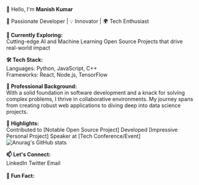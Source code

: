 👋 Hello, I'm <b>Manish Kumar</b>

🚀 Passionate Developer | 💡 Innovator | 🌍 Tech Enthusiast

<b>🔭 Currently Exploring:</b><br>
Cutting-edge AI and Machine Learning
Open Source Projects that drive real-world impact

<b>🛠️ Tech Stack:</b><br>
Languages: Python, JavaScript, C++<br>
Frameworks: React, Node.js, TensorFlow<br>

<b>💼 Professional Background:</b><br>
With a solid foundation in software development and a knack for solving complex problems, I thrive in collaborative environments. My journey spans from creating robust web applications to diving deep into data science projects.

<b>🌟 Highlights:</b><br>
Contributed to [Notable Open Source Project]
Developed [Impressive Personal Project]
Speaker at [Tech Conference/Event]
![Anurag's GitHub stats](https://github-readme-stats.vercel.app/api?username=manishkumar632&show_icons=true&theme=radical)<br>

<b>📫 Let's Connect:</b><br>
LinkedIn
Twitter
Email
<br><br>
<b>💬 Fun Fact:</b><br>

